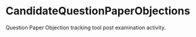 # CandidateQuestionPaperObjections
Question Paper Objection tracking tool post examination activity.
